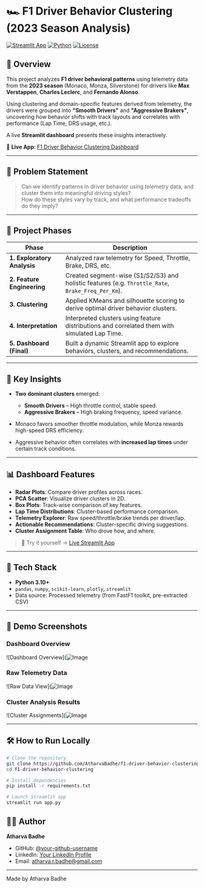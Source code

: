 # 🏎️ F1 Driver Behavior Clustering (2023 Season Analysis)

[![Streamlit App](https://img.shields.io/badge/Live-Dashboard-0099ff?logo=streamlit)](https://f1-driver-behavior-clustering-vjf8dmpwzoheuk4dwpm5hl.streamlit.app/)
[![Python](https://img.shields.io/badge/Python-3.10+-blue.svg)](https://www.python.org/)
[![License](https://img.shields.io/badge/license-MIT-green)](LICENSE)

## 🚀 Overview

This project analyzes **F1 driver behavioral patterns** using telemetry data from the **2023 season** (Monaco, Monza, Silverstone) for drivers like **Max Verstappen**, **Charles Leclerc**, and **Fernando Alonso**.

Using clustering and domain-specific features derived from telemetry, the drivers were grouped into **"Smooth Drivers"** and **"Aggressive Brakers"**, uncovering how behavior shifts with track layouts and correlates with performance (Lap Time, DRS usage, etc.).

A live **Streamlit dashboard** presents these insights interactively.

🔗 **Live App**: [F1 Driver Behavior Clustering Dashboard](https://f1-driver-behavior-clustering-vjf8dmpwzoheuk4dwpm5hl.streamlit.app/)

---

## 🎯 Problem Statement

> Can we identify patterns in driver behavior using telemetry data, and cluster them into meaningful driving styles?  
> How do these styles vary by track, and what performance tradeoffs do they imply?

---

## 📌 Project Phases

| Phase | Description |
|-------|-------------|
| **1. Exploratory Analysis** | Analyzed raw telemetry for Speed, Throttle, Brake, DRS, etc. |
| **2. Feature Engineering** | Created segment-wise (S1/S2/S3) and holistic features (e.g. `Throttle_Rate`, `Brake_Freq_Per_Km`). |
| **3. Clustering** | Applied KMeans and silhouette scoring to derive optimal driver behavior clusters. |
| **4. Interpretation** | Interpreted clusters using feature distributions and correlated them with simulated Lap Time. |
| **5. Dashboard (Final)** | Built a dynamic Streamlit app to explore behaviors, clusters, and recommendations.

---

## 🧠 Key Insights

- **Two dominant clusters** emerged:  
  - **Smooth Drivers** – High throttle control, stable speed.
  - **Aggressive Brakers** – High braking frequency, speed variance.
  
- Monaco favors smoother throttle modulation, while Monza rewards high-speed DRS efficiency.

- Aggressive behavior often correlates with **increased lap times** under certain track conditions.

---

## 📊 Dashboard Features

- **Radar Plots**: Compare driver profiles across races.
- **PCA Scatter**: Visualize driver clusters in 2D.
- **Box Plots**: Track-wise comparison of key features.
- **Lap Time Distributions**: Cluster-based performance comparison.
- **Telemetry Explorer**: Raw speed/throttle/brake trends per driver/lap.
- **Actionable Recommendations**: Cluster-specific driving suggestions.
- **Cluster Assignment Table**: Who drove how, and where.

> 📍 Try it yourself → [Live Streamlit App](https://f1-driver-behavior-clustering-vjf8dmpwzoheuk4dwpm5hl.streamlit.app/)

---

## 🧰 Tech Stack

- **Python 3.10+**
- `pandas`, `numpy`, `scikit-learn`, `plotly`, `streamlit`
- Data source: Processed telemetry (from FastF1 toolkit, pre-extracted CSV)

---

## 📸 Demo Screenshots

### Dashboard Overview
![Dashboard Overview](![Image](https://github.com/user-attachments/assets/f4eb60ea-4a3a-4cc9-ac36-2a6854a0974e)

### Raw Telemetry Data
![Raw Data View](![Image](https://github.com/user-attachments/assets/defdc249-ba90-4607-a06a-ae544dbcda8c)

### Cluster Analysis Results
![Cluster Assignments](![Image](https://github.com/user-attachments/assets/11617442-5ef9-4ac4-add9-f9a9c93970d1)

---

## 🛠️ How to Run Locally

```bash
# Clone the repository
git clone https://github.com/AtharvaBadhe/f1-driver-behavior-clustering.git
cd f1-driver-behavior-clustering

# Install dependencies
pip install -r requirements.txt

# Launch Streamlit app
streamlit run app.py

```
## 👨‍💻 Author

**Atharva Badhe**
- GitHub: [@your-github-username]((https://github.com/AtharvaBadhe))
- LinkedIn: [Your LinkedIn Profile]((https://www.linkedin.com/in/atharva-badhe/))
- Email: atharva.r.badhe@gmail.com

---

Made by Atharva Badhe
